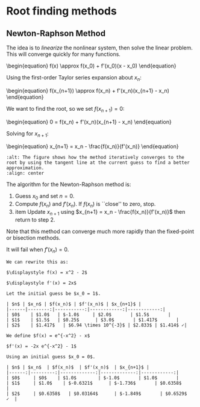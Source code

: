 # Root finding methods
## Newton-Raphson Method
The idea is to *linearize* the nonlinear system, then solve the linear problem.
This will converge quickly for many functions.

\begin{equation}
f(x) \approx f(x_0) + f'(x_0)(x - x_0)
\end{equation}

Using the first-order Taylor series expansion about $x_n$:

\begin{equation}
f(x_{n+1}) \approx f(x_n) + f'(x_n)(x_{n+1} - x_n)
\end{equation}

We want to find the root, so we set $f(x_{n+1}) = 0$:

\begin{equation}
0 = f(x_n) + f'(x_n)(x_{n+1} - x_n)
\end{equation}

Solving for $\displaystyle x_{n+1}$: 

\begin{equation}
x_{n+1} = x_n - \frac{f(x_n)}{f'(x_n)}
\end{equation}

```{image} ./_images/newton_raphson_graph.png
:alt: The figure shows how the method iteratively converges to the root by using the tangent line at the current guess to find a better approximation.
:align: center
```
 
The algorithm for the Newton-Raphson method is:
1. Guess $x_0$ and set $n = 0$.
2. Compute $f(x_n)$ and $f'(x_n)$. If $f(x_n)$ is ``close'' to zero, stop.
3. item Update $x_{n+1}$ using $x_{n+1} = x_n - \frac{f(x_n)}{f'(x_n)}$ then return to step 2.

Note that this method can converge much more rapidly than the fixed-point or bisection methods.

It will fail when $f'(x_n) = 0$.

````{example} Solve $\displaystyle x^2 = 2$
We can rewrite this as:

$\displaystyle f(x) = x^2 - 2$

$\displaystyle f'(x) = 2x$

Let the initial guess be $x_0 = 1$.

| $n$ | $x_n$ | $f(x_n)$ | $f'(x_n)$ | $x_{n+1}$ |
|------|--------:|-----------:|------------:|------------:|
| $0$    | $1.0$   | $-1.0$     | $2.0$       | $1.5$       |
| $1$    | $1.5$   | $0.25$      | $3.0$       | $1.417$       |
| $2$    | $1.417$   | $6.94 \times 10^{-3}$ | $2.833$ | $1.414$ ✓|
````

````{example} Solve $e^{-x^2} - x = 0$
We define $f(x) = e^{-x^2} - x$

$f'(x) = -2x e^{-x^2} - 1$

Using an initial guess $x_0 = 0$.

| $n$ | $x_n$  | $f(x_n)$  | $f'(x_n)$  | $x_{n+1}$ |
|------:|---------:|-------------:|-------------:|------------:|
| $0$     | $0$    | $1.0$        | $-1.0$       | $1.0$       |
| $1$     | $1.0$    | $-0.6321$      | $-1.736$       | $0.6358$      |
| $2$     | $0.6358$   | $0.03164$      | $-1.849$       | $0.6529$   ✓  |

````